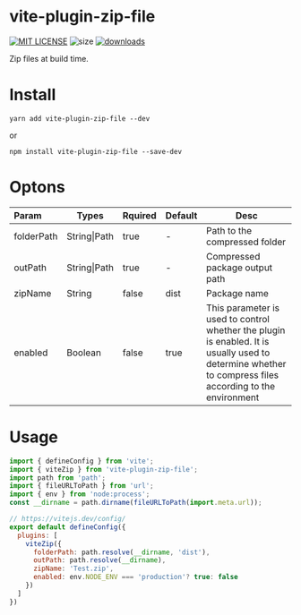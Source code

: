 # vite-plugin-zip-file
[![MIT LICENSE](https://img.shields.io/badge/LICENSE-MIT-green)](./LICENSE)
 ![size](https://img.shields.io/bundlephobia/min/vite-plugin-zip-file)
[![downloads](https://img.shields.io/npm/dw/vite-plugin-zip-file)](https://www.npmjs.com/package/vite-plugin-zip-file)

Zip files at build time.

# Install

```
yarn add vite-plugin-zip-file --dev
```

or

```
npm install vite-plugin-zip-file --save-dev
```

# Optons


| Param      | Types        | Rquired | Default | Desc                                                         |
| :--------- | ------------ | ------- | ------- | ------------------------------------------------------------ |
| folderPath | String\|Path | true    | -       | Path to the compressed folder                                |
| outPath    | String\|Path | true    | -       | Compressed package output path                               |
| zipName    | String       | false   | dist    | Package name                                                 |
| enabled  | Boolean      | false   | true    | This parameter is used to control whether the plugin is enabled. It is usually used to determine whether to compress files according to the environment |




# Usage
```javascript
import { defineConfig } from 'vite';
import { viteZip } from 'vite-plugin-zip-file';
import path from 'path';
import { fileURLToPath } from 'url';
import { env } from 'node:process';
const __dirname = path.dirname(fileURLToPath(import.meta.url));

// https://vitejs.dev/config/
export default defineConfig({
  plugins: [
    viteZip({
      folderPath: path.resolve(__dirname, 'dist'),
      outPath: path.resolve(__dirname),
      zipName: 'Test.zip',
      enabled: env.NODE_ENV === 'production'? true: false
    })
  ]
})
```